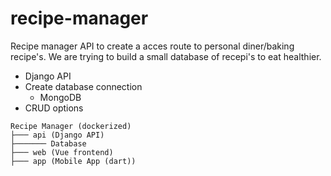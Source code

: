 # recipe-manager

Recipe manager API to create a acces route to personal diner/baking recipe's. We are trying to build a small database of recepi's to eat healthier.

- Django API
- Create database connection 
  - MongoDB 
- CRUD options

```
Recipe Manager (dockerized)
├─── api (Django API)
├─────── Database
├─── web (Vue frontend)
├─── app (Mobile App (dart))
```
